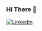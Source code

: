 ### Hi There 👋 
[![Linkedin](https://img.shields.io/badge/LinkedIn-Chris%20Dray-blue?logo=Linkedin&logoColor=blue&labelColor=black)](https://www.linkedin.com/in/chris-d-13932254)


